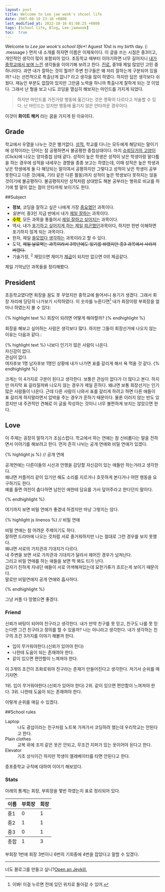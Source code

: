 ```yaml
---
layout: post
title: Welcome to Lee jae wook's shcool life
date: 2007-08-10 23:18 +0800
last_modified_at: 2022-10-16 01:08:25 +0800
tags: [School life, Blog, Lee-jaewook]
toc:  true
---
```

Welcome to *Lee jae wook's school life**! Aguest 10st is my birth day.
{: .message }
먼저 내 소개를 하자면 이름은 이재욱이다. 이 글을 쓰는 시점은 중3이고, 개인적인 생각이 많이 포함되어 있다.
초등학교 때부터 이야기하면 너무 길어지니 <a href="#">내가 중학교에서 보며 느낀</a> 생각들을 이야기해 보려고 한다. <a href="#">진로.</a> 중1때 제일 많았던 고민 중 하나이다. 과연 내가 잘하는 것이 뭘까? 주변 친구들은 왜 저리 잘하는게 구분되어 있을까? 나는 선천적으로 특출난게 없나? 라고 생각을 많이 하였다. 하지만 답은 생각보다 쉬웠다. 재능인 부분도 없잖아 있지만 그만큼 노력을 하니까 특출나게 잘하게 되는 것 이었다. 그래서 난 형을 보고 나도 코딩을 열심히 해보자는 마인드를 가지게 되었다.

> 하지만 마인드를 가진거랑 행동에 옮긴다는 것은 명확히 다르다고 저술할 수 있다. 난 마인드는 있지만 행동에 옮기지 않은 안타까운 경우이다.

이것이 **화이트 해커** 라는 꿈을 가지게 된 이유이다.

## Grade
학교에서 우열을 나누는 것은 별거없다. <a href="#">성적.</a> 학교를 다니는 모두에게 해당되는 말이기에 성적이라는 단어는 참 공평하면서 불공평한 중첩상태이다. 마치 [슈뢰딩거의 고양이](https://www.ksakosmos.com/post/%EC%A3%BD%EC%96%B4%EC%9E%88%EC%9C%BC%EB%A9%B4%EC%84%9C%EB%8F%84-%EC%82%B4%EC%95%84%EC%9E%88%EB%8A%94-%EA%B3%A0%EC%96%91%EC%9D%B4-%EC%8A%88%EB%A2%B0%EB%94%A9%EA%B1%B0%EC%9D%98-%EA%B3%A0%EC%96%91%EC%9D%B4)(Click)에 나오는 양자중첩 상태 같다.
성적이 높은 학생은 성적이 낮은 학생이랑 말다툼을 하는 경우에 성적을 내세우는 경향을 종종 보고는 하였는데, 이때 성적은 높은 학생과 낮은 학생에게 둘 다 해당되는 말이여서 공평하지만 그렇다고 성적이 낮은 학생이 공부 못한다고 다른 것(체육, 기타 같은 다른 활동)까지 성적이 높은 학생보다 못하지는 않을 것이기에 불공평하다. 불공평하지만 성적처럼 상대방도 해본 공부라는 행위로 비교를 하기에 할 말이 없는 점이 안타까워 보이기도 한다.

##Subject
- **정보**, 코딩을 잘하고 싶은 나에게 가장 <a href="#">중요했던</a> 과목이다.
- *일본어*, 중3인 지금 반에서 내가 <a href="#">제일 잘하는</a> 과목이다.
- <mark>수학</mark>, 모든 과목을 통틀어서 <a href="#">제일 잘하고 싶어지는</a> 과목이다.
- 역사, 내가 <abbr title="HyperText Markup Langage">포기하고 싶어지게 하는 제일 </abbr> <a href="#">피곤했던</a>과목이다, 하지만 한번 이해하면 포기하지 않게 되는 과목이다.
- 한자, 제일 <abbr title="HyperText Markup Langage">쓸모없다 생각하는</abbr> 과목이라고 할 수 있다.
- 도덕, <del>제일 날로먹는 과목이라서 3학년에도 있기를 바랬지만<del/> 중3 과목에서 사라져버렸다.
- 기술가정, <sup>2</sup> 재밌으면 재미가 <a href="#">제곱</a>이 되지만 없으면 0의 제곱같다.

제일 기억났던 과목들을 정리해봤다.

## President

초등학교였다면 회장을 꿈도 못 꾸었지만 중학교에 들어서니 용기가 생겼다. 그래서 회장 자리에 당당히 나가보기 시작하였다. 이 숫자를 누른다면[^fn-sample_footnote] 내가 회장이랑 부회장을 얼마나 하였는지 볼 수 있다:

{% highlight text %}
회장이 되려면 어떻게 해야할까?
{% endhighlight %}

회장을 해보고 싶어하는 사람은 생각보다 많다. 하지만 그들이 회장선거에 나오지 않는 이유는 다음과 같다.:

{% highlight text %}
나보다 인기가 많은 사람이 나온다.<BR>자신감이 없다.<BR>관심이 없다.<BR>여자후보 1명 남자후보 1명인 상황에 내가 나가면 표를 갈리게 해서 욕 먹을 것 같다.
{% endhighlight %}

크게는 이 4가지로 구분이 된다고 생각한다. 보통은 관심이 없다가 더 많다고 본다. 하지만 마지막 표 갈라질까봐 나오지 않는 경우가 제일 흔하다. 왜냐면 보통 회장선거는 인기 많은 사람들이 나온다. 근데 다른 사람이 나와서 표를 갈리게 하려고 하면 다른 애들이 표 갈리게 하지말라면서 압박을 주는 경우가 흔하기 때문이다. 물론 이러지 않는 반도 있겠지만 내 주관적인 견해로 이 글을 작성하는 것이니 너무 불편하게 보지는 않았으면 한다.

## Love
이 주제는 굉장히 말하기가 조심스럽다. 학교에서 하는 연애는 참 신비롭다는 말을 전하면서 이야기를 해보려고 한다. 먼저 흔히 나뉘는 공개 연애와 비밀 연애가 있겠다.

{% highlight js %}
// 공개 연애

공개연애는 다른이들의 시선과 언행을 감당할 자신감이 있는 애들만 하는거라고 생각한다.<BR>왜냐면 커플끼리 같이 있기만 해도 소리를 지르거나 흐뭇하게 본다거나 어떤 행동을 요구하기도 한다.<BR>예를 들면 여친이 춥다하면 남친인 애한테 담요를 가서 덮어주라고 한다던지 말이다.

{% endhighlight %}

여기까지 보면 비밀 연애가 좋겠네 하겠지만 마냥 그렇지는 않다.

{% highlight js linenos %}
// 비밀 연애
  
비밀 연애는 참 어려운 주제이기도 하다.<BR>잘하면 드라마에 나오는 것처럼 서로 즐거워하지만 나는 절대로 그런 경우를 보지 못했다.<BR>왜냐면 서로의 가치관과 기대치가 다르다.<BR>내 주변을 보면 서로 가치관과 기대치가 달라서 헤어진 경우가 넘쳐난다.<BR>그리고 비밀 연애를 하는 애들을 보면 딱 봐도 티가 난다.<BR>갑자기 친하게 지내던 애들이 서로 어색해져있는데 묘한기류가 흐르는게 보이기 때문이다.<BR>말로만 비밀연애지 공개 연애와 흡사하다.
  
{% endhighlight %}

그냥 커플 다 망했으면 좋겠다.
  
### Friend
신뢰가 바탕이 되어야 친구라고 생각한다. 내가 만약 친구를 못 믿고, 친구도 나를 못 믿는다면 그건 친구라고 정의를 할 수 있을까? 나는 아니라고 생각한다. 내가 생각하는 친구의 조건 3가지를 이야기 해볼까 한다.

- 입이 무거워야한다.(신뢰가 있어야 한다)
- 나한테 도움이 되는 존재여야 한다.
- 같이 있으면 편안함이 느껴져야 한다.

이 3개의 조건이 조화로워야 친구라는 존재가 만들어진다고 생각한다. 저기서 순위를 매기자면:

1위. 입이 무거워야한다.(신뢰가 있어야 한다)
2위. 같이 있으면 편안함이 느껴져야 한다.
3위. 나한테 도움이 되는 존재여야 한다.

이렇게 순위를 매길 수 있겠다.

##School rules
<dl>
  <dt>Laptop</dt>
  <dd>나도 광섭이라는 친구처럼 노트북 가져가서 코딩하려 했는데 우리학교는 안된다고 한다.</dd>

  <dt>Plain clothes</dt>
  <dd>교복 위에 조끼 같은 옷은 안되고, 무조건 지퍼가 있는 옷이어야 된다고 한다.</dd>

  <dt>Elevator</dt>
  <dd>기초 상식이긴 하지만 학생이 엘레베이터를 타면 안된다고 한다.</dd>
</dl>

증포중학교 규칙에 대하여 이야기 해보았다.

### Stats

아래의 통계는 회장, 부회장을 몇번 하였는지 표로 정리되어 있다.

<table>
  <thead>
    <tr>
      <th>이름</th>
      <th>부회장</th>
      <th>회장</th>
    </tr>
  </thead>
  <tfoot>
    <tr>
      <td>총합</td>
      <td>1</td>
      <td>3</td>
    </tr>
  </tfoot>
  <tbody>
    <tr>
      <td>중1</td>
      <td>0</td>
      <td>1</td>
    </tr>
    <tr>
      <td>중2</td>
      <td>1</td>
      <td>1</td>
    </tr>
    <tr>
      <td>중3</td>
      <td>0</td>
      <td>1</td>
    </tr>
  </tbody>
</table>

부회장 1번에 회장 3번이니 6번의 기회중에 4번을 잡았다고 말할 수 있겠다.

-----

너도 블로그를 만들고 싶니?<a href="[https://github.com/vszhub/not-pure-poole/issues/new](http://jekyllthemes.org/)">Open an Jeykill.</a>

[^fn-sample_footnote]: 이봐! 이걸 누르면 전에 있던 위치로 돌아갈 수 있어.
